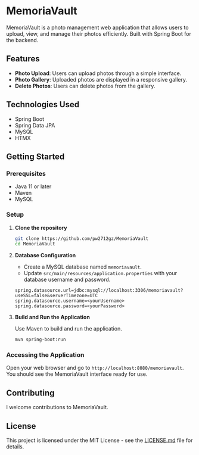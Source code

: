 # MemoriaVault

MemoriaVault is a photo management web application that allows users to upload, view, and manage their photos efficiently. Built with Spring Boot for the backend.

## Features

- **Photo Upload**: Users can upload photos through a simple interface.
- **Photo Gallery**: Uploaded photos are displayed in a responsive gallery.
- **Delete Photos**: Users can delete photos from the gallery.

## Technologies Used

- Spring Boot
- Spring Data JPA
- MySQL
- HTMX

## Getting Started

### Prerequisites

- Java 11 or later
- Maven
- MySQL

### Setup

1. **Clone the repository**

   ```sh
   git clone https://github.com/pw2712gz/MemoriaVault
   cd MemoriaVault
   ```

2. **Database Configuration**

   - Create a MySQL database named `memoriavault`.
   - Update `src/main/resources/application.properties` with your database username and password.

   ```properties
   spring.datasource.url=jdbc:mysql://localhost:3306/memoriavault?useSSL=false&serverTimezone=UTC
   spring.datasource.username=<yourUsername>
   spring.datasource.password=<yourPassword>
   ```

3. **Build and Run the Application**

   Use Maven to build and run the application.

   ```sh
   mvn spring-boot:run
   ```

### Accessing the Application

Open your web browser and go to `http://localhost:8080/memoriavault`. You should see the MemoriaVault interface ready for use.

## Contributing

I welcome contributions to MemoriaVault.

## License

This project is licensed under the MIT License - see the [LICENSE.md](LICENSE.md) file for details.
